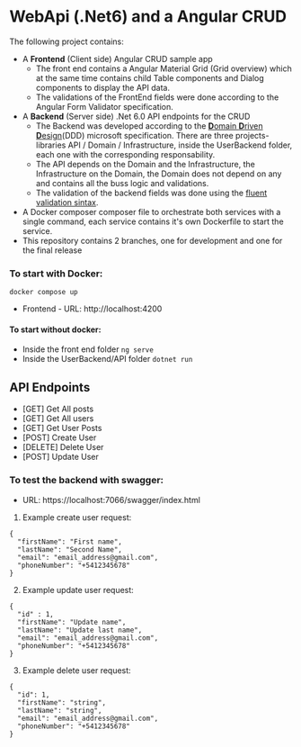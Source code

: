 # WebApi (.Net6) and a Angular CRUD 
The following project contains: 

- A <b>Frontend</b> (Client side) Angular CRUD sample app
    - The front end contains a Angular Material Grid (Grid overview) which at the same time contains child Table components and Dialog components to display the API data.
    - The validations of the FrontEnd fields were done according to the Angular Form Validator specification.  
- A <b>Backend</b> (Server side) .Net 6.0  API endpoints for the CRUD
    - The Backend was developed according to the [<b>D</b>omain <b>D</b>riven <b>D</b>esign](https://learn.microsoft.com/en-us/dotnet/architecture/microservices/microservice-ddd-cqrs-patterns/ddd-oriented-microservice)(DDD) microsoft specification. There are three projects-libraries API / Domain / Infrastructure, inside the UserBackend folder, each one with the corresponding responsability.
    - The API depends on the Domain and the Infrastructure, the Infrastructure on the Domain, the Domain does not depend on any and contains all the buss logic and validations.
    - The validation of the backend fields was done using the [fluent validation sintax](https://docs.fluentvalidation.net/en/latest/).
- A Docker composer composer file to orchestrate both services with a single command, each service contains it's own Dockerfile to start the service.
- This repository contains 2 branches, one for development and one for the final release

### <b>To start with Docker</b>:
`docker compose up`
* Frontend - URL: http://localhost:4200

#### To start without docker:
* Inside the front end folder `ng serve`
* Inside the UserBackend/API folder `dotnet run`

## API Endpoints 

* [GET] Get All posts
* [GET] Get All users
* [GET] Get User Posts
* [POST] Create User
* [DELETE] Delete User
* [POST] Update User

### To test the backend with swagger:
* URL: https://localhost:7066/swagger/index.html

1. Example create user request:
```
{
  "firstName": "First name",
  "lastName": "Second Name",
  "email": "email_address@gmail.com",
  "phoneNumber": "+5412345678"
}
```
2.  Example update user request:
```
{
  "id" : 1,
  "firstName": "Update name",
  "lastName": "Update last name",
  "email": "email_address@gmail.com",
  "phoneNumber": "+5412345678"
}
```

3. Example delete user request:
```
{
  "id": 1,
  "firstName": "string",
  "lastName": "string",
  "email": "email_address@gmail.com",
  "phoneNumber": "+5412345678"
}
```